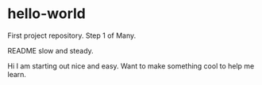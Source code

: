# hello-world
First project repository. Step 1 of Many. 

README slow and steady.

Hi 
I am starting out nice and easy. Want to make something cool to help me learn.

